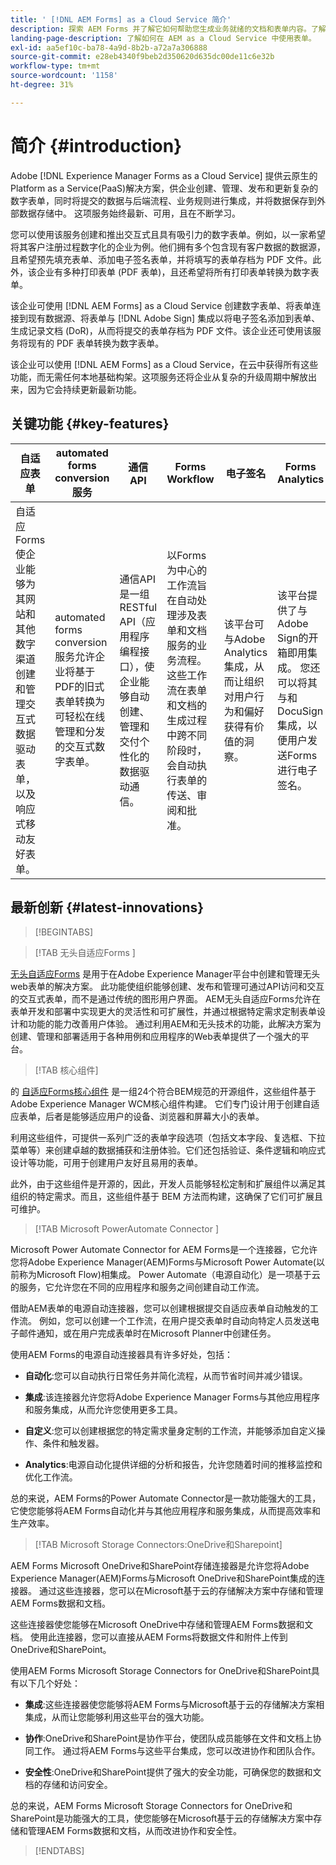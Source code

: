 ```yaml
---
title: ' [!DNL AEM Forms] as a Cloud Service 简介'
description: 探索 AEM Forms 并了解它如何帮助您生成业务就绪的文档和表单内容。了解 Platform-as-a-Service (PaaS)，如何管理企业级数字表单和业务流程，以及如何将 Forms 连接到当前数据源。
landing-page-description: 了解如何在 AEM as a Cloud Service 中使用表单。
exl-id: aa5ef10c-ba78-4a9d-8b2b-a72a7a306888
source-git-commit: e28eb4340f9beb2d350620d635dc00de11c6e32b
workflow-type: tm+mt
source-wordcount: '1158'
ht-degree: 31%

---
```


# 简介 {#introduction}

Adobe [!DNL Experience Manager Forms as a Cloud Service] 提供云原生的Platform as a Service(PaaS)解决方案，供企业创建、管理、发布和更新复杂的数字表单，同时将提交的数据与后端流程、业务规则进行集成，并将数据保存到外部数据存储中。 这项服务始终最新、可用，且在不断学习。

您可以使用该服务创建和推出交互式且具有吸引力的数字表单。例如，以一家希望将其客户注册过程数字化的企业为例。他们拥有多个包含现有客户数据的数据源，且希望预先填充表单、添加电子签名表单，并将填写的表单存档为 PDF 文件。此外，该企业有多种打印表单 (PDF 表单)，且还希望将所有打印表单转换为数字表单。

该企业可使用 [!DNL AEM Forms] as a Cloud Service 创建数字表单、将表单连接到现有数据源、将表单与 [!DNL Adobe Sign] 集成以将电子签名添加到表单、生成记录文档 (DoR)，从而将提交的表单存档为 PDF 文件。该企业还可使用该服务将现有的 PDF 表单转换为数字表单。

该企业可以使用 [!DNL AEM Forms] as a Cloud Service，在云中获得所有这些功能，而无需任何本地基础构架。这项服务还将企业从复杂的升级周期中解放出来，因为它会持续更新最新功能。

## 关键功能 {#key-features}

<!-- 
>[!BEGINTABS]

>[!TAB Adaptive Forms]

Adaptive Forms allows businesses to create and manage interactive, data-driven forms for their websites and other digital channels responsive, mobile-friendly forms without. </br> </br> Adaptive Forms in AEM also include a drag-and-drop form builder, which enables non-technical users to easily create and customize forms using pre-built form components such as text boxes, dropdown menus, and date pickers. This enables faster form creation and eliminates the need for extensive coding and development. </br> </br> In addition, AEM Adaptive Forms offer several other features, including: <ul><li>Advanced workflows for routing, approval, and submission of form data Real-time validation and error checking to ensure data accuracy </li><li>Integration with third-party data sources and APIs for pre-filling form fields or validating data </li><li>Advanced analytics and reporting capabilities to track form usage, conversion rates, and other key metrics </li><li>Integration with Adobe Sign and DocuSign for e-signatures </li>

>[!TAB Automated Forms Conversion Service]

Automated Forms Conversion Service allows businesses to convert legacy PDF-based forms into interactive, digital forms that can be easily managed and distributed online. The service helps: <ul><li>Save manual effort required to convert print forms to adaptive forms.</li><li>Applies patterns and appropriate validations during conversion</li><li>Generate Document of Record during conversion </li><li>Group commonly occurring fields into reusable form fragments </li> <li>Enables Adobe Analytics during conversion</li>

>[!TAB Communications API (Document Services)]

Communications APIs are a set of RESTful APIs (Application Programming Interfaces) that enable businesses to automate the creation, management, and delivery of personalized, data-driven communications. </br> </br> These APIs also enable businesses to integrate their communications workflows with third-party systems and data sources, allowing them to create highly targeted and personalized messages that are triggered by specific events or user behaviors. Some key features of AEM Forms Communications APIs include:<ul><li> Dynamic content delivery: The APIs allow businesses to create and deliver dynamic content that is tailored to individual users based on their preferences, behaviors, and past interactions with the business.</li> <li>Personalized messaging: The APIs enable businesses to personalize their communications by including user-specific data such as names, addresses, and purchase history.</li><li>Integration with back-end systems: The APIs can be integrated with a wide range of back-end systems, including CRMs, databases, and marketing automation platforms.</li><li> Generate Pixel Perfect PDF documents: The APIs generate pixel-perfect PDF documents that are customized with user-specific data and content. This feature enables businesses to create highly professional and polished documents, such as invoices, contracts, and statements, that are delivered to users in PDF format.

>[!TAB Advanced Analytics]

The service provides OOTB support to connect with Adobe Analytics. Connecting forms with Adobe Analytics provides several benefits for businesses, including: <ul><li> Improved understanding of user behavior: By connecting forms with Adobe Analytics, businesses can gain a deeper understanding of how users are interacting with their forms. This includes insights into user engagement, conversion rates, drop-off points, and other key metrics that can help businesses identify areas for improvement and optimize their forms for better user experiences. </li><li>Better targeting of marketing efforts: By analyzing user behavior on forms, businesses can gain valuable insights into user preferences and interests. This information can be used to better target marketing efforts and create more effective campaigns that drive engagement and conversions. </li><li> Reduced error rate: By integrating forms with Adobe Analytics, you can find insights about field with most errors and improve data quality, leading to better decision-making and more accurate insights. </li><li> Improved ROI: By optimizing forms based on insights gained from Adobe Analytics, businesses can improve conversion rates and drive more revenue from their digital channels. This can lead to a higher return on investment (ROI) for marketing and digital initiatives, helping businesses to achieve their goals and drive growth.</li>


>[!ENDTABS] -->

| 自适应表单 | automated forms conversion服务 | 通信 API | Forms Workflow | 电子签名 | Forms Analytics |
|---|---|---|---|---|---|
| 自适应Forms使企业能够为其网站和其他数字渠道创建和管理交互式数据驱动表单，以及响应式移动友好表单。 | automated forms conversion服务允许企业将基于PDF的旧式表单转换为可轻松在线管理和分发的交互式数字表单。 | 通信API是一组RESTful API（应用程序编程接口），使企业能够自动创建、管理和交付个性化的数据驱动通信。 | 以Forms为中心的工作流旨在自动处理涉及表单和文档服务的业务流程。 这些工作流在表单和文档的生成过程中跨不同阶段时，会自动执行表单的传送、审阅和批准。 | 该平台可与Adobe Analytics集成，从而让组织对用户行为和偏好获得有价值的洞察。 | 该平台提供了与Adobe Sign的开箱即用集成。 您还可以将其与和DocuSign集成，以便用户发送Forms进行电子签名。 |

<!--
| | |
|---|---|
| Adaptive Forms | Adaptive Forms allows businesses to create and manage interactive, data-driven forms for their websites and other digital channels responsive, mobile-friendly forms without. </br> </br> Adaptive Forms in AEM also include a drag-and-drop form builder, which enables non-technical users to easily create and customize forms using pre-built form components such as text boxes, dropdown menus, and date pickers. This enables faster form creation and eliminates the need for extensive coding and development. </br> </br> In addition, AEM Adaptive Forms offer several other features, including: <ul><li>Advanced workflows for routing, approval, and submission of form data Real-time validation and error checking to ensure data accuracy </li><li>Integration with third-party data sources and APIs for pre-filling form fields or validating data </li><li>Advanced analytics and reporting capabilities to track form usage, conversion rates, and other key metrics </li><li>Integration with Adobe Sign and DocuSign for e-signatures </li>|
| Automated Forms Conversion Service | Automated Forms Conversion Service allows businesses to convert legacy PDF-based forms into interactive, digital forms that can be easily managed and distributed online. The service helps: <ul><li>Save manual effort required to convert print forms to adaptive forms.</li><li>Applies patterns and appropriate validations during conversion</li><li>Generate Document of Record during conversion </li><li>Group commonly occurring fields into reusable form fragments </li> <li>Enables Adobe Analytics during conversion</li>|
| Communications API (Document Services) | Communications APIs are a set of RESTful APIs (Application Programming Interfaces) that enable businesses to automate the creation, management, and delivery of personalized, data-driven communications. </br> </br> These APIs also enable businesses to integrate their communications workflows with third-party systems and data sources, allowing them to create highly targeted and personalized messages that are triggered by specific events or user behaviors. Some key features of AEM Forms Communications APIs include:<ul><li> Dynamic content delivery: The APIs allow businesses to create and deliver dynamic content that is tailored to individual users based on their preferences, behaviors, and past interactions with the business.</li> <li>Personalized messaging: The APIs enable businesses to personalize their communications by including user-specific data such as names, addresses, and purchase history.</li><li>Integration with back-end systems: The APIs can be integrated with a wide range of back-end systems, including CRMs, databases, and marketing automation platforms.</li><li> Generate Pixel Perfect PDF documents: The APIs generate pixel-perfect PDF documents that are customized with user-specific data and content. This feature enables businesses to create highly professional and polished documents, such as invoices, contracts, and statements, that are delivered to users in PDF format.|
|Advanced Analytics| The service provides OOTB support to connect with Adobe Analytics. Connecting forms with Adobe Analytics provides several benefits for businesses, including: <ul><li> Improved understanding of user behavior: By connecting forms with Adobe Analytics, businesses can gain a deeper understanding of how users are interacting with their forms. This includes insights into user engagement, conversion rates, drop-off points, and other key metrics that can help businesses identify areas for improvement and optimize their forms for better user experiences. </li><li>Better targeting of marketing efforts: By analyzing user behavior on forms, businesses can gain valuable insights into user preferences and interests. This information can be used to better target marketing efforts and create more effective campaigns that drive engagement and conversions. </li><li> Reduced error rate: By integrating forms with Adobe Analytics, you can find insights about field with most errors and improve data quality, leading to better decision-making and more accurate insights. </li><li> Improved ROI: By optimizing forms based on insights gained from Adobe Analytics, businesses can improve conversion rates and drive more revenue from their digital channels. This can lead to a higher return on investment (ROI) for marketing and digital initiatives, helping businesses to achieve their goals and drive growth.</li>|

-->

## 最新创新 {#latest-innovations}

>[!BEGINTABS]

>[!TAB 无头自适应Forms &#x200B;]

[无头自适应Forms](https://experienceleague.corp.adobe.com/docs/experience-manager-headless-adaptive-forms/using/overview.html) 是用于在Adobe Experience Manager平台中创建和管理无头web表单的解决方案。 此功能使组织能够创建、发布和管理可通过API访问和交互的交互式表单，而不是通过传统的图形用户界面。 AEM无头自适应Forms允许在表单开发和部署中实现更大的灵活性和可扩展性，并通过根据特定需求定制表单设计和功能的能力改善用户体验。 通过利用AEM和无头技术的功能，此解决方案为创建、管理和部署适用于各种用例和应用程序的Web表单提供了一个强大的平台。


>[!TAB 核心组件]

的 [自适应Forms核心组件](https://experienceleague.adobe.com/docs/experience-manager-core-components/using/adaptive-forms/introduction.html#features) 是一组24个符合BEM规范的开源组件，这些组件基于Adobe Experience Manager WCM核心组件构建。 它们专门设计用于创建自适应表单，后者是能够适应用户的设备、浏览器和屏幕大小的表单。

利用这些组件，可提供一系列广泛的表单字段选项（包括文本字段、复选框、下拉菜单等）来创建卓越的数据捕获和注册体验。它们还包括验证、条件逻辑和响应式设计等功能，可用于创建用户友好且易用的表单。

此外，由于这些组件是开源的，因此，开发人员能够轻松定制和扩展组件以满足其组织的特定需求。而且，这些组件基于 BEM 方法而构建，这确保了它们可扩展且可维护。


>[!TAB Microsoft PowerAutomate Connector &#x200B;]

Microsoft Power Automate Connector for AEM Forms是一个连接器，它允许您将Adobe Experience Manager(AEM)Forms与Microsoft Power Automate(以前称为Microsoft Flow)相集成。 Power Automate（电源自动化）是一项基于云的服务，它允许您在不同的应用程序和服务之间创建自动工作流。

借助AEM表单的电源自动连接器，您可以创建根据提交自适应表单自动触发的工作流。 例如，您可以创建一个工作流，在用户提交表单时自动向特定人员发送电子邮件通知，或在用户完成表单时在Microsoft Planner中创建任务。

使用AEM Forms的电源自动连接器具有许多好处，包括：

* **自动化**:您可以自动执行日常任务并简化流程，从而节省时间并减少错误。

* **集成**:该连接器允许您将Adobe Experience Manager Forms与其他应用程序和服务集成，从而允许您使用更多工具。

* **自定义**:您可以创建根据您的特定需求量身定制的工作流，并能够添加自定义操作、条件和触发器。

* **Analytics**:电源自动化提供详细的分析和报告，允许您随着时间的推移监控和优化工作流。

总的来说，AEM Forms的Power Automate Connector是一款功能强大的工具，它使您能够将AEM Forms自动化并与其他应用程序和服务集成，从而提高效率和生产效率。

>[!TAB Microsoft Storage Connectors:OneDrive和Sharepoint]

AEM Forms Microsoft OneDrive和SharePoint存储连接器是允许您将Adobe Experience Manager(AEM)Forms与Microsoft OneDrive和SharePoint集成的连接器。 通过这些连接器，您可以在Microsoft基于云的存储解决方案中存储和管理AEM Forms数据和文档。

这些连接器使您能够在Microsoft OneDrive中存储和管理AEM Forms数据和文档。 使用此连接器，您可以直接从AEM Forms将数据文件和附件上传到OneDrive和SharePoint。

使用AEM Forms Microsoft Storage Connectors for OneDrive和SharePoint具有以下几个好处：

* **集成**:这些连接器使您能够将AEM Forms与Microsoft基于云的存储解决方案相集成，从而让您能够利用这些平台的强大功能。

* **协作**:OneDrive和SharePoint是协作平台，使团队成员能够在文件和文档上协同工作。 通过将AEM Forms与这些平台集成，您可以改进协作和团队合作。

* **安全性**:OneDrive和SharePoint提供了强大的安全功能，可确保您的数据和文档的存储和访问安全。

总的来说，AEM Forms Microsoft Storage Connectors for OneDrive和SharePoint是功能强大的工具，使您能够在Microsoft基于云的存储解决方案中存储和管理AEM Forms数据和文档，从而改进协作和安全性。

>[!ENDTABS]

<!--

| | |
|---|---|
| Adaptive Forms | Adaptive Forms allows businesses to create and manage interactive, data-driven forms for their websites and other digital channels responsive, mobile-friendly forms without. </br> </br> Adaptive Forms in AEM also include a drag-and-drop form builder, which enables non-technical users to easily create and customize forms using pre-built form components such as text boxes, dropdown menus, and date pickers. This enables faster form creation and eliminates the need for extensive coding and development. </br> </br> In addition, AEM Adaptive Forms offer several other features, including: <ul><li>Advanced workflows for routing, approval, and submission of form data Real-time validation and error checking to ensure data accuracy </li><li>Integration with third-party data sources and APIs for pre-filling form fields or validating data </li><li>Advanced analytics and reporting capabilities to track form usage, conversion rates, and other key metrics </li><li>Integration with Adobe Sign and DocuSign for e-signatures </li>|
| Automated Forms Conversion Service | Automated Forms Conversion Service allows businesses to convert legacy PDF-based forms into interactive, digital forms that can be easily managed and distributed online. The service helps: <ul><li>Save manual effort required to convert print forms to adaptive forms.</li><li>Applies patterns and appropriate validations during conversion</li><li>Generate Document of Record during conversion </li><li>Group commonly occurring fields into reusable form fragments </li> <li>Enables Adobe Analytics during conversion</li>|
| Communications API (Document Services) | Communications APIs are a set of RESTful APIs (Application Programming Interfaces) that enable businesses to automate the creation, management, and delivery of personalized, data-driven communications. </br> </br> These APIs also enable businesses to integrate their communications workflows with third-party systems and data sources, allowing them to create highly targeted and personalized messages that are triggered by specific events or user behaviors. Some key features of AEM Forms Communications APIs include:<ul><li> Dynamic content delivery: The APIs allow businesses to create and deliver dynamic content that is tailored to individual users based on their preferences, behaviors, and past interactions with the business.</li> <li>Personalized messaging: The APIs enable businesses to personalize their communications by including user-specific data such as names, addresses, and purchase history.</li><li>Integration with back-end systems: The APIs can be integrated with a wide range of back-end systems, including CRMs, databases, and marketing automation platforms.</li><li> Generate Pixel Perfect PDF documents: The APIs generate pixel-perfect PDF documents that are customized with user-specific data and content. This feature enables businesses to create highly professional and polished documents, such as invoices, contracts, and statements, that are delivered to users in PDF format.|
|Advanced Analytics| The service provides OOTB support to connect with Adobe Analytics. Connecting forms with Adobe Analytics provides several benefits for businesses, including: <ul><li> Improved understanding of user behavior: By connecting forms with Adobe Analytics, businesses can gain a deeper understanding of how users are interacting with their forms. This includes insights into user engagement, conversion rates, drop-off points, and other key metrics that can help businesses identify areas for improvement and optimize their forms for better user experiences. </li><li>Better targeting of marketing efforts: By analyzing user behavior on forms, businesses can gain valuable insights into user preferences and interests. This information can be used to better target marketing efforts and create more effective campaigns that drive engagement and conversions. </li><li> Reduced error rate: By integrating forms with Adobe Analytics, you can find insights about field with most errors and improve data quality, leading to better decision-making and more accurate insights. </li><li> Improved ROI: By optimizing forms based on insights gained from Adobe Analytics, businesses can improve conversion rates and drive more revenue from their digital channels. This can lead to a higher return on investment (ROI) for marketing and digital initiatives, helping businesses to achieve their goals and drive growth.</li>|

Adaptive Forms enable organizations to quickly design and deploy responsive, mobile-friendly forms without the need for extensive coding or development. With Adaptive Forms, businesses can create complex, multi-step forms with conditional logic, validations, and integrations with back-end systems such as CRMs and databases.

Adaptive Forms in AEM also include a drag-and-drop form builder, which enables non-technical users to easily create and customize forms using pre-built form components such as text boxes, dropdown menus, and date pickers. This enables faster form creation and eliminates the need for extensive coding and development.

In addition, AEM Adaptive Forms offer several other features, including:

Advanced workflows for routing, approval, and submission of form data
Real-time validation and error checking to ensure data accuracy
Integration with third-party data sources and APIs for pre-filling form fields or validating data
Advanced analytics and reporting capabilities to track form usage, conversion rates, and other key metrics
Overall, AEM Adaptive Forms provide businesses with a powerful tool for creating and managing complex, interactive forms that can be easily integrated into their digital experiences. |




| Feature/Capability | [!DNL AEM Forms] as a Cloud Service | AEM 6.5 Forms  | 
|---|---|---|
| Cloud-native architecture | &#x2611;  | &#x2612; |
| Auto-scaling based on load | &#x2611;  | &#x2612; |
| Zero downtime for upgrades | &#x2611;  | &#x2612; |
| Feature roll-out frequency | Agile*  | Quarterly |
| CDN (content delivery network) included | &#x2611;  | &#x2612; | 
| Topologies optimized for maximum resilience and efficiency| &#x2611;  | &#x2612; | 
| Cloud-native development environment | &#x2611;  | &#x2612; | 
| Self-Service via Cloud Manager | &#x2611;  | &#x2612; | 
| Automated upgrades with Continuous Integration and Continuous Delivery (CI/CD) | &#x2611;  | &#x2612; | 
| Adaptive Forms | &#x2611; | &#x2611; | 
| Data Integration with multiple data sources| &#x2611; | &#x2611; | 
| Communications APIs (Document Services) | &#x2611;* | &#x2611; | 
| Automated Forms Conversion Service | &#x2611; | &#x2611; | 
| Integration with [!DNL Micosoft Power Automate] | &#x2611; | &#x2612; | 
| Integration with [!DNL Adobe Sign] | &#x2611; | &#x2611; | 
| Integration with [!DNL AEM Sites] | &#x2611; | &#x2611; | 
| Integration with [!DNL Adobe Launch] | &#x2611; | &#x2611; | 
| Integration with [!DNL Adobe Analytics] | &#x2611; | &#x2611; | 
| Easy connectivity with Microsoft Dynamics and Salesforce | &#x2611; | &#x2612; |
| Custom submit action for with [!DNL DocuSign] | &#x2611; | &#x2612; | 
| Microsoft Azure data store connector | &#x2611; | &#x2612; |
| Hardened Rule editor | &#x2611; | &#x2612; | 
| Forms Portal | &#x2611; | &#x2611; | 
| AEM Workflows | &#x2611; | &#x2611; | 
| Document of Record | &#x2611; | &#x2611; | 
| Adaptive Forms Wizard | &#x2611; | &#x2612; | 
| Custom XCI for Document of Record| &#x2611; | &#x2612; |
| Invisible Captcha | &#x2611; | &#x2611; |
| Reusable Form Data Model configurations | &#x2611; | &#x2611; |
| Acroform-based Document of Record | &#x2611; | &#x2611; | 
| Government ID based identity authentication for Adobe Sign enabled Adaptive Forms | &#x2611; | &#x2611; | 
| Document Security | &#x2612; | &#x2611; |


* [Notable changes in comparison to AEM 6.5 Forms](notable-changes.md)
* [Frequently asked questions](faq.md)

-->